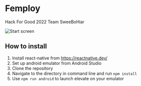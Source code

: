 # Femploy

Hack For Good 2022 Team SweeBoHiar

![Start screen](https://github.com/joshenx/elevate/start.png)

## How to install

1. Install react-native from https://reactnative.dev/
2. Set up android emulator from Android Studio
3. Clone the repository
4. Navigate to the directory in command line and run `npm install`
5. Use `npm run android` to launch elevate on your emulator
